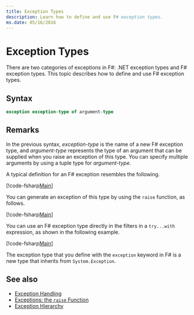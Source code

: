 ```yaml
---
title: Exception Types
description: Learn how to define and use F# exception types.
ms.date: 05/16/2016
---
```

# Exception Types

There are two categories of exceptions in F#: .NET exception types and F# exception types. This topic describes how to define and use F# exception types.

## Syntax

```fsharp
exception exception-type of argument-type
```

## Remarks

In the previous syntax, *exception-type* is the name of a new F# exception type, and *argument-type* represents the type of an argument that can be supplied when you raise an exception of this type. You can specify multiple arguments by using a tuple type for *argument-type*.

A typical definition for an F# exception resembles the following.

[!code-fsharp[Main](../../../../samples/snippets/fsharp/lang-ref-2/snippet5501.fs)]

You can generate an exception of this type by using the `raise` function, as follows.

[!code-fsharp[Main](../../../../samples/snippets/fsharp/lang-ref-2/snippet5502.fs)]

You can use an F# exception type directly in the filters in a `try...with` expression, as shown in the following example.

[!code-fsharp[Main](../../../../samples/snippets/fsharp/lang-ref-2/snippet5503.fs)]

The exception type that you define with the `exception` keyword in F# is a new type that inherits from `System.Exception`.

## See also

- [Exception Handling](index.md)
- [Exceptions: the `raise` Function](the-raise-function.md)
- [Exception Hierarchy](https://msdn.microsoft.com/library/z4c5tckx.aspx)